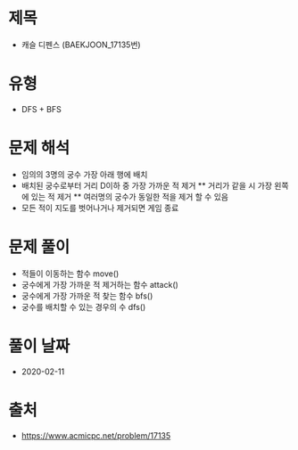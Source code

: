 # 제목
* 캐슬 디펜스 (BAEKJOON_17135번)

# 유형
* DFS + BFS

# 문제 해석
* 임의의 3명의 궁수 가장 아래 행에 배치
* 배치된 궁수로부터 거리 D이하 중 가장 가까운 적 제거
** 거리가 같을 시 가장 왼쪽에 있는 적 제거
** 여러명의 궁수가 동일한 적을 제거 할 수 있음
* 모든 적이 지도를 벗어나거나 제거되면 게임 종료

# 문제 풀이
* 적들이 이동하는 함수 move()
* 궁수에게 가장 가까운 적 제거하는 함수 attack()
* 궁수에게 가장 가까운 적 찾는 함수 bfs()
* 궁수를 배치할 수 있는 경우의 수 dfs()

# 풀이 날짜
* 2020-02-11

# 출처
* https://www.acmicpc.net/problem/17135